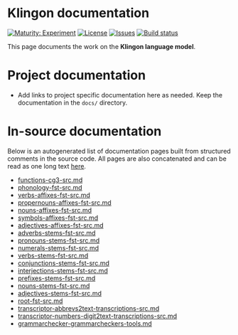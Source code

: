 # Klingon documentation

[![Maturity: Experiment](https://img.shields.io/badge/Maturity-Experiment-black.svg)](https://giellalt.github.io/MaturityClassification.html)
[![License](https://img.shields.io/github/license/giellalt/lang-tlh)](https://raw.githubusercontent.com/giellalt/lang-tlh/main/LICENSE)
[![Issues](https://img.shields.io/github/issues/giellalt/lang-tlh)](https://github.com/giellalt/lang-tlh/issues)
[![Build status](https://github.com/giellalt/lang-tlh/workflows/Speller%20CI+CD/badge.svg)](https://github.com/giellalt/lang-tlh/actions)

This page documents the work on the **Klingon language model**. 

# Project documentation

* Add links to project specific documentation here as needed. Keep the documentation in the `docs/` directory.

# In-source documentation

Below is an autogenerated list of documentation pages built from structured comments in the source code. All pages are also concatenated and can be read as one long text [here](tlh.md).
* [functions-cg3-src.md](functions-cg3-src.md)
* [phonology-fst-src.md](phonology-fst-src.md)
* [verbs-affixes-fst-src.md](verbs-affixes-fst-src.md)
* [propernouns-affixes-fst-src.md](propernouns-affixes-fst-src.md)
* [nouns-affixes-fst-src.md](nouns-affixes-fst-src.md)
* [symbols-affixes-fst-src.md](symbols-affixes-fst-src.md)
* [adjectives-affixes-fst-src.md](adjectives-affixes-fst-src.md)
* [adverbs-stems-fst-src.md](adverbs-stems-fst-src.md)
* [pronouns-stems-fst-src.md](pronouns-stems-fst-src.md)
* [numerals-stems-fst-src.md](numerals-stems-fst-src.md)
* [verbs-stems-fst-src.md](verbs-stems-fst-src.md)
* [conjunctions-stems-fst-src.md](conjunctions-stems-fst-src.md)
* [interjections-stems-fst-src.md](interjections-stems-fst-src.md)
* [prefixes-stems-fst-src.md](prefixes-stems-fst-src.md)
* [nouns-stems-fst-src.md](nouns-stems-fst-src.md)
* [adjectives-stems-fst-src.md](adjectives-stems-fst-src.md)
* [root-fst-src.md](root-fst-src.md)
* [transcriptor-abbrevs2text-transcriptions-src.md](transcriptor-abbrevs2text-transcriptions-src.md)
* [transcriptor-numbers-digit2text-transcriptions-src.md](transcriptor-numbers-digit2text-transcriptions-src.md)
* [grammarchecker-grammarcheckers-tools.md](grammarchecker-grammarcheckers-tools.md)
